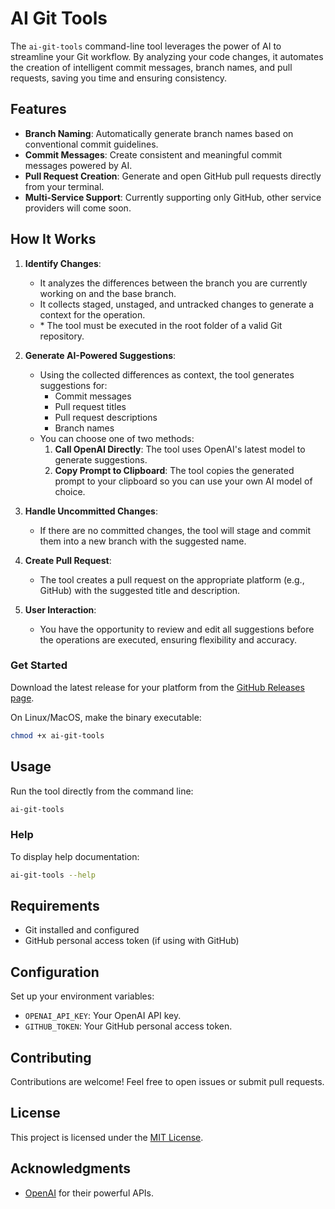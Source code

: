 # AI Git Tools

The `ai-git-tools` command-line tool leverages the power of AI to streamline your Git workflow. By analyzing your code changes, it automates the creation of intelligent commit messages, branch names, and pull requests, saving you time and ensuring consistency.

## Features

- **Branch Naming**: Automatically generate branch names based on conventional commit guidelines.
- **Commit Messages**: Create consistent and meaningful commit messages powered by AI.
- **Pull Request Creation**: Generate and open GitHub pull requests directly from your terminal.
- **Multi-Service Support**: Currently supporting only GitHub, other service providers will come soon.

## How It Works

1. **Identify Changes**:
    - It analyzes the differences between the branch you are currently working on and the base branch.
    - It collects staged, unstaged, and untracked changes to generate a context for the operation.
    - \* The tool must be executed in the root folder of a valid Git repository.

2. **Generate AI-Powered Suggestions**:
    - Using the collected differences as context, the tool generates suggestions for:
        - Commit messages
        - Pull request titles
        - Pull request descriptions
        - Branch names
   - You can choose one of two methods:
       1. **Call OpenAI Directly**: The tool uses OpenAI's latest model to generate suggestions.
       2. **Copy Prompt to Clipboard**: The tool copies the generated prompt to your clipboard so you can use your own AI model of choice.

3. **Handle Uncommitted Changes**:
    - If there are no committed changes, the tool will stage and commit them into a new branch with the suggested name.

4. **Create Pull Request**:
    - The tool creates a pull request on the appropriate platform (e.g., GitHub) with the suggested title and description.

5. **User Interaction**:
    - You have the opportunity to review and edit all suggestions before the operations are executed, ensuring flexibility and accuracy.



### Get Started
Download the latest release for your platform from the [GitHub Releases page](https://github.com/rodrigoluizs/ai-git-tools/releases).

On Linux/MacOS, make the binary executable:
```bash
chmod +x ai-git-tools
```

## Usage

Run the tool directly from the command line:
```bash
ai-git-tools
```

### Help
To display help documentation:
```bash
ai-git-tools --help
```

## Requirements

- Git installed and configured
- GitHub personal access token (if using with GitHub)

## Configuration

Set up your environment variables:

- `OPENAI_API_KEY`: Your OpenAI API key.
- `GITHUB_TOKEN`: Your GitHub personal access token.

## Contributing

Contributions are welcome\! Feel free to open issues or submit pull requests.

## License

This project is licensed under the [MIT License](LICENSE).

## Acknowledgments

- [OpenAI](https://openai.com) for their powerful APIs.